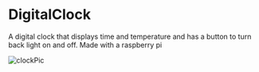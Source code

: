 
# DigitalClock
A digital clock that displays time and temperature and has a button to turn back light on and off.
Made with a raspberry pi

![clockPic](https://github.com/DBKorn/DigitalClock/assets/70672608/56854e44-9217-4281-ab8f-6d07d0270f5d)

